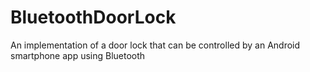 # BluetoothDoorLock
An implementation of a door lock that can be controlled by an Android smartphone app using Bluetooth
